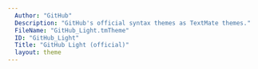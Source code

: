 ```yaml
---
  Author: "GitHub"
  Description: "GitHub's official syntax themes as TextMate themes."
  FileName: "GitHub_Light.tmTheme"
  ID: "GitHub_Light"
  Title: "GitHub Light (official)"
  layout: theme
---
```

  